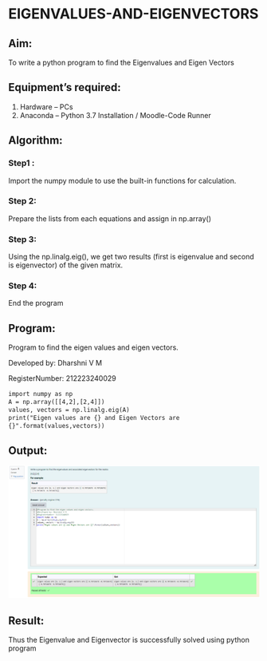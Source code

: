 # EIGENVALUES-AND-EIGENVECTORS
## Aim:
To write a python program to find the Eigenvalues and Eigen Vectors
## Equipment’s required:
1. 	Hardware – PCs
2. 	Anaconda – Python 3.7 Installation / Moodle-Code Runner
## Algorithm:

### Step1 :  
Import the numpy module to use the built-in functions for calculation.

### Step 2:
 Prepare the lists from each equations and assign in np.array()

### Step 3:
 Using the np.linalg.eig(), we get two results (first is eigenvalue and second is eigenvector) of the given matrix.

### Step 4: 
End the program

## Program:
Program to find the eigen values and eigen vectors.

Developed by: Dharshni V M

RegisterNumber: 212223240029

```
import numpy as np
A = np.array([[4,2],[2,4]])
values, vectors = np.linalg.eig(A)
print("Eigen values are {} and Eigen Vectors are {}".format(values,vectors))
```

## Output:

![Output](Output.png)

## Result:
Thus the Eigenvalue and Eigenvector is successfully solved using python program
